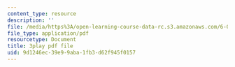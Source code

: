 ```yaml
---
content_type: resource
description: ''
file: /media/https%3A/open-learning-course-data-rc.s3.amazonaws.com/6-00sc-introduction-to-computer-science-and-programming-spring-2011/9d1246ec39e99aba1fb3d62f945f0157_bX3jvD7XFPs.pdf
file_type: application/pdf
resourcetype: Document
title: 3play pdf file
uid: 9d1246ec-39e9-9aba-1fb3-d62f945f0157
---
```

